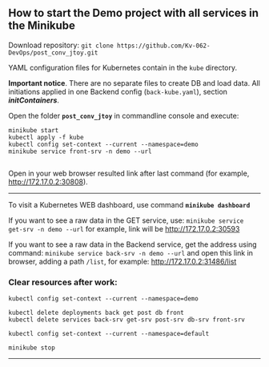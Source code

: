 ## How to start the Demo project with all services in the Minikube

Download repository:
`git clone https://github.com/Kv-062-DevOps/post_conv_jtoy.git`

YAML configuration files for Kubernetes contain in the `kube` directory.  

**Important notice**. There are no separate files to create DB and load data.
All initiations applied in one Backend config (`back-kube.yaml`), section _**initContainers**_.

Open the folder **`post_conv_jtoy`** in commandline console and execute:
```
minikube start
kubectl apply -f kube
kubectl config set-context --current --namespace=demo
minikube service front-srv -n demo --url
  
```
Open in your web browser resulted link after last command (for example, <http://172.17.0.2:30808>).  

---
To visit a Kubernetes WEB dashboard, use command **`minikube dashboard`**

If you want to see a raw data in the GET service, use:
`minikube service get-srv -n demo --url`
for example, link will be <http://172.17.0.2:30593>

If you want to see a raw data in the Backend service, get the address using command:
`minikube service back-srv -n demo --url`
and open this link in browser, adding a path `/list`, for example: <http://172.17.0.2:31486/list>

### Clear resources after work:
```
kubectl config set-context --current --namespace=demo

kubectl delete deployments back get post db front
kubectl delete services back-srv get-srv post-srv db-srv front-srv 
 
kubectl config set-context --current --namespace=default
 
minikube stop

```
___












